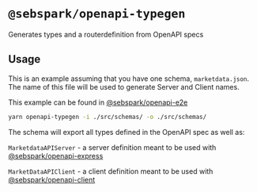 # `@sebspark/openapi-typegen`

Generates types and a routerdefinition from OpenAPI specs

## Usage

This is an example assuming that you have one schema, `marketdata.json`. The name
of this file will be used to generate Server and Client names.

This example can be found in [@sebspark/openapi-e2e](../packages/openapi-e2e)

```zsh
yarn openapi-typegen -i ./src/schemas/ -o ./src/schemas/
```

The schema will export all types defined in the OpenAPI spec as well as:

`MarketdataAPIServer` - a server definition meant to be used with [@sebspark/openapi-express](./packages/openapi-express)

`MarketDataAPIClient` - a client definition meant to be used with [@sebspark/openapi-client](./packages/openapi-client)
